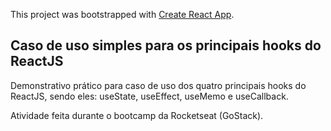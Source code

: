 This project was bootstrapped with [Create React App](https://github.com/facebook/create-react-app).

## Caso de uso simples para os principais hooks do ReactJS

Demonstrativo prático para caso de uso dos quatro principais hooks do ReactJS, sendo eles: useState, useEffect, useMemo e useCallback.

Atividade feita durante o bootcamp da Rocketseat (GoStack).
